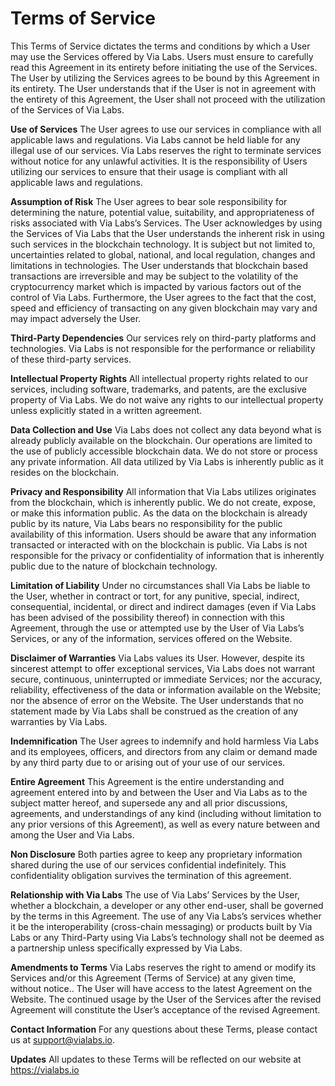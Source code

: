 # Terms of Service

This Terms of Service dictates the terms and conditions by which a User may use the Services offered by Via Labs. Users must ensure to carefully read this Agreement in its entirety before initiating the use of the Services. The User by utilizing the Services agrees to be bound by this Agreement in its entirety. The User understands that if the User is not in agreement with the entirety of this Agreement, the User shall not proceed with the utilization of the Services of Via Labs.

**Use of Services**
The User agrees to use our services in compliance with all applicable laws and regulations. Via Labs cannot be held liable for any illegal use of our services. Via Labs reserves the right to terminate services without notice for any unlawful activities. It is the responsibility of Users utilizing our services to ensure that their usage is compliant with all applicable laws and regulations.

**Assumption of Risk**
The User agrees to bear sole responsibility for determining the nature, potential value, suitability, and appropriateness of risks associated with Via Labs’s Services. The User acknowledges by using the Services of Via Labs that the User understands the inherent risk in using such services in the blockchain technology. It is subject but not limited to, uncertainties related to global, national, and local regulation, changes and limitations in technologies. The User understands that blockchain based transactions are irreversible and may be subject to the volatility of the cryptocurrency market which is impacted by various factors out of the control of Via Labs. Furthermore, the User agrees to the fact that the cost, speed and efficiency of transacting on any given blockchain may vary and may impact adversely the User.

**Third-Party Dependencies**
Our services rely on third-party platforms and technologies. Via Labs is not responsible for the performance or reliability of these third-party services.

**Intellectual Property Rights**
All intellectual property rights related to our services, including software, trademarks, and patents, are the exclusive property of Via Labs. We do not waive any rights to our intellectual property unless explicitly stated in a written agreement.

**Data Collection and Use**
Via Labs does not collect any data beyond what is already publicly available on the blockchain. Our operations are limited to the use of publicly accessible blockchain data. We do not store or process any private information. All data utilized by Via Labs is inherently public as it resides on the blockchain.

**Privacy and Responsibility**
All information that Via Labs utilizes originates from the blockchain, which is inherently public. We do not create, expose, or make this information public. As the data on the blockchain is already public by its nature, Via Labs bears no responsibility for the public availability of this information. Users should be aware that any information transacted or interacted with on the blockchain is public. Via Labs is not responsible for the privacy or confidentiality of information that is inherently public due to the nature of blockchain technology.

**Limitation of Liability**
Under no circumstances shall Via Labs be liable to the User, whether in contract or tort, for any punitive, special, indirect, consequential, incidental, or direct and indirect damages (even if Via Labs has been advised of the possibility thereof) in connection with this Agreement, through the use or attempted use by the User of Via Labs’s Services, or any of the information, services offered on the Website.

**Disclaimer of Warranties**
Via Labs values its User. However, despite its sincerest attempt to offer exceptional services, Via Labs does not warrant secure, continuous, uninterrupted or immediate Services; nor the accuracy, reliability, effectiveness of the data or information available on the Website; nor the absence of error on the Website. The User understands that no statement made by Via Labs shall be construed as the creation of any warranties by Via Labs.

**Indemnification**
The User agrees to indemnify and hold harmless Via Labs and its employees, officers, and directors from any claim or demand made by any third party due to or arising out of your use of our services.

**Entire Agreement**
This Agreement is the entire understanding and agreement entered into by and between the User and Via Labs as to the subject matter hereof, and supersede any and all prior discussions, agreements, and understandings of any kind (including without limitation to any prior versions of this Agreement), as well as every nature between and among the User and Via Labs.

**Non Disclosure**
Both parties agree to keep any proprietary information shared during the use of our services confidential indefinitely. This confidentiality obligation survives the termination of this agreement.


**Relationship with Via Labs**
The use of Via Labs’ Services by the User, whether a blockchain, a developer or any other end-user, shall be governed by the terms in this Agreement. The use of any Via Labs’s services whether it be the interoperability (cross-chain messaging) or products built by Via Labs or any Third-Party using Via Labs’s technology shall not be deemed as a partnership unless specifically expressed by Via Labs.

**Amendments to Terms**
Via Labs reserves the right to amend or modify its Services and/or this Agreement (Terms of Service) at any given time, without notice.. The User will have access to the latest Agreement on the Website. The continued usage by the User of the Services after the revised Agreement will constitute the User’s acceptance of the revised Agreement.

**Contact Information**
For any questions about these Terms, please contact us at support@vialabs.io.

**Updates**
All updates to these Terms will be reflected on our website at https://vialabs.io 
